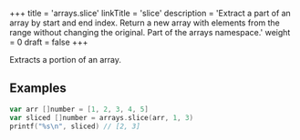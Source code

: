 +++
title = 'arrays.slice'
linkTitle = 'slice'
description = 'Extract a part of an array by start and end index. Return a new array with elements from the range without changing the original. Part of the arrays namespace.'
weight = 0
draft = false
+++

Extracts a portion of an array.

## Examples

```go
var arr []number = [1, 2, 3, 4, 5]
var sliced []number = arrays.slice(arr, 1, 3)
printf("%s\n", sliced) // [2, 3]
```

